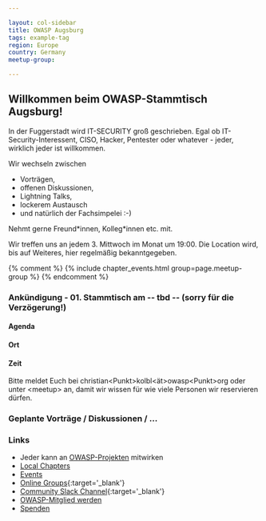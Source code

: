 ```yaml
---

layout: col-sidebar
title: OWASP Augsburg
tags: example-tag
region: Europe
country: Germany
meetup-group:

---
```


## Willkommen beim OWASP-Stammtisch Augsburg!
In der Fuggerstadt wird IT-SECURITY groß geschrieben. Egal ob IT-Security-Interessent, CISO, Hacker, Pentester oder whatever - jeder, wirklich jeder ist willkommen. 

Wir wechseln zwischen 
* Vorträgen,
* offenen Diskussionen,
* Lightning Talks,
* lockerem Austausch
* und natürlich der Fachsimpelei :-) 

Nehmt gerne Freund\*innen, Kolleg\*innen etc. mit. 

Wir treffen uns an jedem 3. Mittwoch im Monat um 19:00. Die Location wird, bis auf Weiteres, hier regelmäßig bekanntgegeben. 

{% comment %}
{% include chapter_events.html group=page.meetup-group %}
{% endcomment %}

### Ankündigung - 01. Stammtisch am -- tbd -- (sorry für die Verzögerung!)

#### Agenda

#### Ort

#### Zeit

Bitte meldet Euch bei christian\<Punkt\>kolbl\<ät\>owasp<Punkt\>org oder unter \<meetup\> an, damit wir wissen für wie viele Personen wir reservieren dürfen. 

### Geplante Vorträge / Diskussionen / ...

### Links
* Jeder kann an [OWASP-Projekten](/projects/) mitwirken
* [Local Chapters](/chapters/)
* [Events](/events/)
* [Online Groups](https://groups.google.com/a/owasp.com/){:target='_blank'}
* [Community Slack Channel](https://owasp.slack.com/){:target='_blank'}
* [OWASP-Mitglied werden](/membership/) 
* [Spenden](/donate/) 
